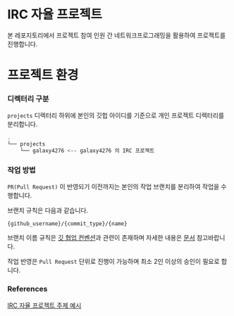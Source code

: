# IRC 자율 프로젝트
본 레포지토리에서 프로젝트 참여 인원 간 네트워크프로그래밍을 활용하여 프로젝트를 진행합니다.

# 프로젝트 환경

### 디렉터리 구분
`projects` 디렉터리 하위에 본인의 깃헙 아이디를 기준으로 개인 프로젝트 디렉터리를 분리합니다.

```bash
.
└── projects
    └── galaxy4276 <-- galaxy4276 의 IRC 프로젝트
```

### 작업 방법
`PR(Pull Request)` 이 반영되기 이전까지는 본인의 작업 브랜치를 분리하여 작업을 수행합니다.

브랜치 규칙은 다음과 같습니다.

`{github_username}/{commit_type}/{name}`

브랜치 이름 규칙은 [깃 협업 컨벤션](https://www.notion.so/Github-0f8082ff9ee94bcdba264c9981df6023?pvs=4)과 관련이 존재하며 자세한 내용은 [문서](https://www.notion.so/Github-0f8082ff9ee94bcdba264c9981df6023?pvs=4) 참고바랍니다.


작업 반영은 `Pull Request` 단위로 진행이 가능하며 최소 2인 이상의 승인이 필요로 합니다.


### References
[IRC 자율 프로젝트 주제 예시](https://www.notion.so/16d18d349b958017b4b6e3cdec8d0f12?pvs=4)
